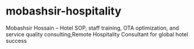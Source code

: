 # mobashsir-hospitality
Mobashsir Hossain – Hotel SOP, staff training, OTA optimization, and service quality consulting,Remote Hospitality Consultant for global hotel success
